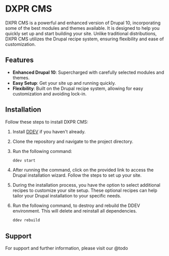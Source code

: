 # DXPR CMS

DXPR CMS is a powerful and enhanced version of Drupal 10, incorporating some of the best modules and themes available. It is designed to help you quickly set up and start building your site. Unlike traditional distributions, DXPR CMS utilizes the Drupal recipe system, ensuring flexibility and ease of customization.

## Features

- **Enhanced Drupal 10**: Supercharged with carefully selected modules and themes.
- **Easy Setup**: Get your site up and running quickly.
- **Flexibility**: Built on the Drupal recipe system, allowing for easy customization and avoiding lock-in.

## Installation

Follow these steps to install DXPR CMS:

1. Install [DDEV](https://ddev.com/) if you haven't already.
2. Clone the repository and navigate to the project directory.
3. Run the following command:

    ```bash
    ddev start
    ```

4. After running the command, click on the provided link to access the Drupal installation wizard. Follow the steps to set up your site.
5. During the installation process, you have the option to select additional recipes to customize your site setup. These optional recipes can help tailor your Drupal installation to your specific needs.
6. Run the following command, to destroy and rebuild the DDEV environment. This will delete and reinstall all dependencies.

    ```bash
    ddev rebuild
    ```

## Support

For support and further information, please visit our @todo
